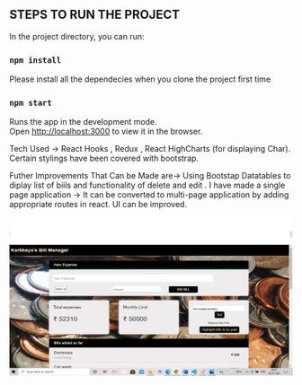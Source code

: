 
## STEPS TO RUN THE PROJECT

In the project directory, you can run:

### `npm install`
Please install all the dependecies when you clone the project first time

### `npm start`

Runs the app in the development mode.<br />
Open [http://localhost:3000](http://localhost:3000) to view it in the browser.


Tech Used -> 
React Hooks , Redux , React HighCharts  (for displaying Char). 
Certain stylings have been covered with bootstrap.





Futher Improvements That Can be Made are->
Using Bootstap Datatables to diplay list of biils and functionality of delete and edit .
I have made a single page application -> It can be converted to multi-page application by adding appropriate routes in react.
UI can be improved.

![Img1](img/bill1.png)
